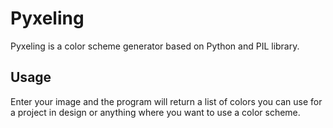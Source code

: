 # Pyxeling

Pyxeling is a color scheme generator based on Python and PIL library.
 
 ## Usage
 
 Enter your image and the program will return a list of colors you can use for a project in design or anything where you want to use a color scheme.
 